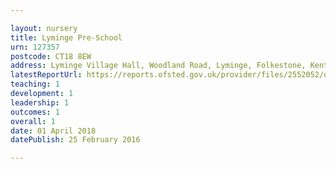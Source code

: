 ```yaml
---

layout: nursery
title: Lyminge Pre-School
urn: 127357
postcode: CT18 8EW
address: Lyminge Village Hall, Woodland Road, Lyminge, Folkestone, Kent, CT18 8EW
latestReportUrl: https://reports.ofsted.gov.uk/provider/files/2552052/urn/127357.pdf
teaching: 1
development: 1
leadership: 1
outcomes: 1
overall: 1
date: 01 April 2018 
datePublish: 25 February 2016

---
```

